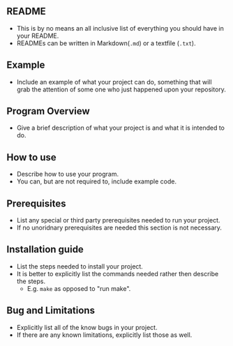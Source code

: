 README
---
* This is by no means an all inclusive list of everything you should have in your README.
* READMEs can be written in Markdown(```.md```) or a textfile (```.txt```).

Example
---
* Include an example of what your project can do, something that will grab the attention of some one who just happened upon
  your repository.

Program Overview
---
* Give a brief description of what your project is and what it is intended to do.

How to use
---
* Describe how to use your program.
* You can, but are not required to, include example code.

Prerequisites
---
* List any special or third party prerequisites needed to run your project.
* If no unoridnary prerequisites are needed this section is not necessary.

Installation guide
---
* List the steps needed to install your project.
* It is better to explicitly list the commands needed rather then describe the steps. 
  * E.g. ```make``` as opposed to "run make".

Bug and Limitations
---
* Explicitly list all of the know bugs in your project.
* If there are any known limitations, explicitly list those as well.
